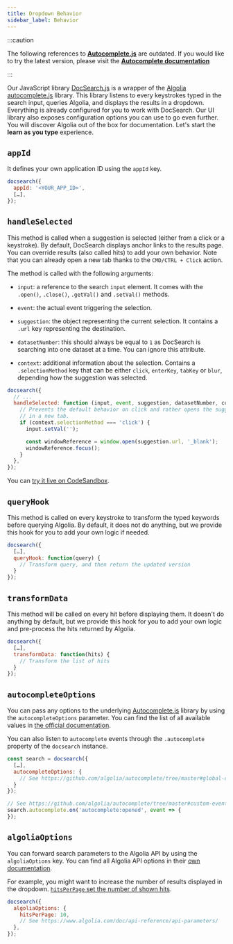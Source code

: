 ```yaml
---
title: Dropdown Behavior
sidebar_label: Behavior
---
```


:::caution

The following references to **[Autocomplete.js](https://github.com/algolia/autocomplete/tree/master)** are outdated. If you would like to try the latest version, please visit the **[Autocomplete documentation](https://www.algolia.com/doc/ui-libraries/autocomplete/introduction/what-is-autocomplete/)**

:::

Our JavaScript library [DocSearch.js][7] is a wrapper of the [Algolia autocomplete.js][1] library. This library listens to every keystrokes typed in the search input, queries Algolia, and displays the results in a dropdown. Everything is already configured for you to work with DocSearch. Our UI library also exposes configuration options you can use to go even further. You will discover Algolia out of the box for documentation. Let's start the **learn as you type** experience.

## `appId`

It defines your own application ID using the `appId` key.

```javascript
docsearch({
  appId: '<YOUR_APP_ID>',
  […],
});
```

## `handleSelected`

This method is called when a suggestion is selected (either from a click or a keystroke). By default, DocSearch displays anchor links to the results page. You can override results (also called hits) to add your own behavior. Note that you can already open a new tab thanks to the `CMD/CTRL + Click` action.

The method is called with the following arguments:

- `input`: a reference to the search `input` element. It comes with the `.open()`, `.close()`, `.getVal()` and `.setVal()` methods.

- `event`: the actual event triggering the selection.

- `suggestion`: the object representing the current selection. It contains a `.url` key representing the destination.

- `datasetNumber`: this should always be equal to `1` as DocSearch is searching into one dataset at a time. You can ignore this attribute.

- `context`: additional information about the selection. Contains a `.selectionMethod` key that can be either `click`, `enterKey`, `tabKey` or `blur`, depending how the suggestion was selected.

```javascript
docsearch({
  // ...
  handleSelected: function (input, event, suggestion, datasetNumber, context) {
    // Prevents the default behavior on click and rather opens the suggestion
    // in a new tab.
    if (context.selectionMethod === 'click') {
      input.setVal('');

      const windowReference = window.open(suggestion.url, '_blank');
      windowReference.focus();
    }
  },
});
```

You can [try it live on CodeSandbox][3].

## `queryHook`

This method is called on every keystroke to transform the typed keywords before querying Algolia. By default, it does not do anything, but we provide this hook for you to add your own logic if needed.

```javascript
docsearch({
  […],
  queryHook: function(query) {
    // Transform query, and then return the updated version
  }
});
```

## `transformData`

This method will be called on every hit before displaying them. It doesn't do anything by default, but we provide this hook for you to add your own logic and pre-process the hits returned by Algolia.

```javascript
docsearch({
  […],
  transformData: function(hits) {
    // Transform the list of hits
  }
});
```

## `autocompleteOptions`

You can pass any options to the underlying [Autocomplete.js](https://github.com/algolia/autocomplete/tree/master) library by using the `autocompleteOptions` parameter. You can find the list of all available values in [the official documentation][4].

You can also listen to `autocomplete` events through the `.autocomplete` property of the `docsearch` instance.

```javascript
const search = docsearch({
  […],
  autocompleteOptions: {
    // See https://github.com/algolia/autocomplete/tree/master#global-options
  }
});

// See https://github.com/algolia/autocomplete/tree/master#custom-events
search.autocomplete.on('autocomplete:opened', event => {
});
```

## `algoliaOptions`

You can forward search parameters to the Algolia API by using the `algoliaOptions` key. You can find all Algolia API options in their [own documentation][5].

For example, you might want to increase the number of results displayed in the dropdown. [`hitsPerPage` set the number of shown hits][6].

```javascript
docsearch({
  algoliaOptions: {
    hitsPerPage: 10,
    // See https://www.algolia.com/doc/api-reference/api-parameters/
  },
});
```

[1]: https://github.com/algolia/autocomplete/tree/master
[3]: https://codesandbox.io/s/docsearchjs-open-in-new-tab-tgs2h
[4]: https://github.com/algolia/autocomplete/tree/master#global-options
[5]: https://www.algolia.com/doc/api-reference/api-parameters/
[6]: https://www.algolia.com/doc/api-reference/api-parameters/hitsPerPage/
[7]: https://github.com/algolia/docsearch.js
